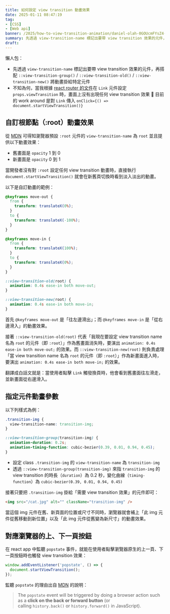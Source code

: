 ```yaml
---
title: 如何設定 view transition 動畫效果
date: 2025-01-11 08:47:19
tag:
- [CSS]
- [Web api]
banner: /2025/how-to-view-transition-animation/daniel-olah-0GOUcmFYsZ4-unsplash.jpg
summary: 先透過 view-transition-name 標記出要帶 view transition 效果的元件，再搭配 ::view-transition-group() / ::view-transition-old() / ::view-transition-new() 將動畫掛給特定元件
draft:
---
```


懶人包：

- 先透過 `view-transition-name` 標記出要帶 view transition 效果的元件，再搭配 `::view-transition-group()` / `::view-transition-old()` / `::view-transition-new()` 將動畫掛給特定元件
- 不知為何，當我根據 [react router 的文件](https://reactrouter.com/how-to/view-transitions)在 `Link` 元件設定 `props.viewTransition` 時，畫面上沒有出現任何 view transition 效果 🌚 目前的 work around 是對 `Link` 傳入 `onClick={() => document.startViewTransition()}`

## 自訂根節點（:root）動畫效果

從 [MDN](https://developer.mozilla.org/en-US/docs/Web/API/View_Transition_API/Using) 可得知瀏覽器預設 `:root` 元件的 `view-transition-name` 為 `root` 並且提供以下動畫效果：

- 舊畫面是 `opacity` 1 到 0
- 新畫面是 `opacity` 0 到 1

當開發者沒有對 `:root` 設定任何 view transition 動畫時，直接執行 `document.startViewTransition()` 就會在新舊頁切換時看到淡入淡出的動畫。

以下是自訂動畫的範例：

```css
@keyframes move-out {
  from {
    transform: translateX(0%);
  }
  to {
    transform: translateX(-100%);
  }
}

@keyframes move-in {
  from {
    transform: translateX(100%);
  }
  to {
    transform: translateX(0%);
  }
}

::view-transition-old(root) {
  animation: 0.4s ease-in both move-out;
}

::view-transition-new(root) {
  animation: 0.4s ease-in both move-in;
}
```

首先 `@keyframes move-out` 是「往左邊滑出」；而 `@keyframes move-in` 是「從右邊滑入」的動畫效果。

接著 `::view-transition-old(root)` 代表「我現在要設定 view transition name 名為 `root` 的元件（即 `:root`）」作為舊畫面消失時，要演出 `animation: 0.4s ease-in both move-out;` 的效果。而 `::view-transition-new(root)` 則負責處理「當 view transition name 名為 `root` 的元件（即 `:root`）」作為新畫面進入時，要演出 `animation: 0.4s ease-in both move-in;` 的效果。

翻譯成白話文就是：當使用者點擊 `Link` 觸發換頁時，他會看到舊畫面往左滑走，並新畫面從右邊滑入。

## 指定元件動畫參數

以下列樣式為例：

```css
.transition-img {
  view-transition-name: transition-img;
}

::view-transition-group(transition-img) {
  animation-duration: 0.2s;
  animation-timing-function: cubic-bezier(0.39, 0.01, 0.94, 0.45);
}
```

- 設定 class `.transition-img` 的 `view-transition-name` 為 `transition-img`
- 透過 `::view-transition-group(transition-img)` 來指 `transition-img` 的 view transition 的時長（`duration`）為 0.2 秒，變化曲線（`timing-function`）為 `cubic-bezier(0.39, 0.01, 0.94, 0.45)`

接著只要把 `.transition-img` 掛給「需要 view transition 效果」的元件即可：

```html
<img src="/cat.jpg" alt="" className="transition-img" />
```

當這個 img 元件在舊、新頁面的位置或尺寸不同時，瀏覽器就會補上「此 img 元件從舊移動到新位置」以及「此 img 元件從舊變為新尺寸」的動畫效果。

## 對應瀏覽器的上、下一頁按鈕

在 react app 中監聽 `popstate` 事件，就能在使用者點擊瀏覽器原生的上一頁、下一頁按鈕時也觸發 view transition 效果：

```ts
window.addEventListener('popstate', () => {
  document.startViewTransition();
});
```

監聽 `popstate` 的理由出自 [MDN](https://developer.mozilla.org/en-US/docs/Web/API/Window/popstate_event#the_history_stack) 的說明：

> The `popstate` event will be triggered by doing a browser action such as a **click on the back or forward button** (or calling `history.back()` or `history.forward()` in JavaScript).
